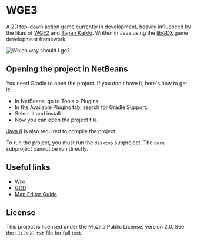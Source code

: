 # WGE3
A 2D top-down action game currently in development, heavily influenced by the likes of [WGE2](http://arisuonpaa.com/veryold/wge2.php) and [Tapan Kaikki](http://news.bigdownload.com/2009/04/03/freeware-friday-tapan-kaikki-bloodshed/). Written in Java using the [libGDX](http://libgdx.badlogicgames.com/) game development framework.

![Which way should I go?](https://raw.githubusercontent.com/emlai/wge3/master/core/assets/screenshots/screenshot2.png)

## Opening the project in NetBeans
You need Gradle to open the project. If you don't have it, here's how to get it:
- In NetBeans, go to Tools > Plugins.
- In the Available Plugins tab, search for Gradle Support.
- Select it and install.
- Now you can open the project file.

[Java 8](http://www.oracle.com/technetwork/java/javase/downloads/index.html) is also required to compile the project.

To run the project, you must run the `desktop` subproject. The `core` subproject cannot be run directly.

## Useful links
- [Wiki](https://github.com/emlai/wge3/wiki)
- [GDD](https://github.com/emlai/wge3/wiki/GDD)
- [Map Editor Guide](https://github.com/emlai/wge3/wiki/Map-Editor)

## License
This project is licensed under the Mozilla Public License, version 2.0. See the `LICENSE.txt` file for full text.
